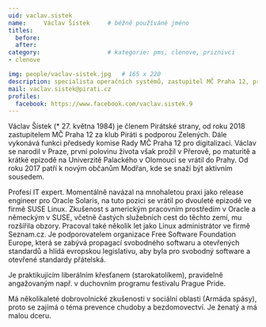 ```yaml
---
uid: vaclav.sistek
name:     Václav Šístek  	# běžně používáné jméno
titles:
  before:
  after:
category:                   # kategorie: pms, clenove, priznivci
- clenove

img: people/vaclav-sistek.jpg   # 165 x 220
description: specialista operačních systémů, zastupitel MČ Praha 12, předseda komise rady MČ Praha 12 pro digitalizaci  # kratký popis, max 160 znaků
mail: vaclav.sistek@pirati.cz
profiles:
  facebook: https://www.facebook.com/vaclav.sistek.9
---
```


Václav Šístek (* 27. května 1984) je členem Pirátské strany, od roku 2018 zastupitelem MČ Praha 12 za klub Piráti s podporou Zelených. Dále vykonává funkci předsedy komise Rady MČ Praha 12 pro digitalizaci. Václav se narodil v Praze, první polovinu života však prožil v Přerově, po maturitě a krátké epizodě na Univerzitě Palackého v Olomouci se vrátil do Prahy. Od roku 2017 patří k novým občanům Modřan, kde se snaží být aktivním sousedem.

Profesí IT expert. Momentálně navázal na mnohaletou praxi jako release engineer pro Oracle Solaris, na tuto pozici se vrátil po dvouleté epizodě ve firmě SUSE Linux. Zkušenost s americkým pracovním prostředím v Oracle a německým v SUSE, včetně častých služebních cest do těchto zemí, mu rozšířila obzory. Pracoval také několik let jako Linux administrátor ve firmě Seznam.cz. Je podporovatelem organizace Free Software Foundation Europe, která se zabývá propagací svobodného softwaru a otevřených standardů a hlídá evropskou legislativu, aby byla pro svobodný software a otevřené standardy přátelská.

Je praktikujícím liberálním křesťanem (starokatolíkem), pravidelně angažovaným např. v duchovním programu festivalu Prague Pride.

Má několikaleté dobrovolnické zkušenosti v sociální oblasti (Armáda spásy), proto se zajímá o téma prevence chudoby a bezdomovectví. Je ženatý a má malou dceru.
